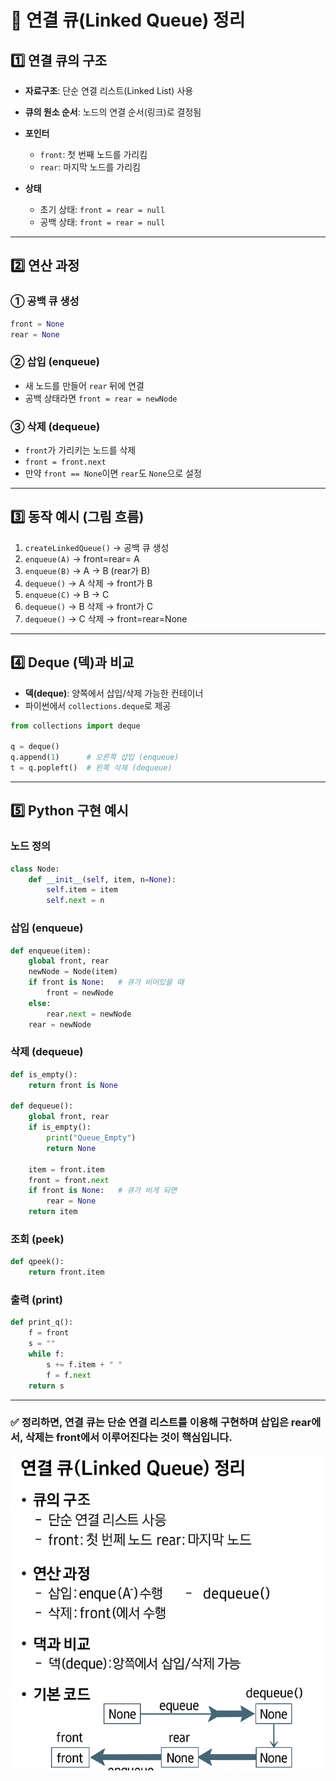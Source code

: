 
# 📌 연결 큐(Linked Queue) 정리

## 1️⃣ 연결 큐의 구조

* **자료구조**: 단순 연결 리스트(Linked List) 사용
* **큐의 원소 순서**: 노드의 연결 순서(링크)로 결정됨
* **포인터**

  * `front`: 첫 번째 노드를 가리킴
  * `rear`: 마지막 노드를 가리킴
* **상태**

  * 초기 상태: `front = rear = null`
  * 공백 상태: `front = rear = null`

---

## 2️⃣ 연산 과정

### ① 공백 큐 생성

```python
front = None
rear = None
```

### ② 삽입 (enqueue)

* 새 노드를 만들어 `rear` 뒤에 연결
* 공백 상태라면 `front = rear = newNode`

### ③ 삭제 (dequeue)

* `front`가 가리키는 노드를 삭제
* `front = front.next`
* 만약 `front == None`이면 `rear`도 `None`으로 설정

---

## 3️⃣ 동작 예시 (그림 흐름)

1. `createLinkedQueue()` → 공백 큐 생성
2. `enqueue(A)` → front=rear= A
3. `enqueue(B)` → A → B (rear가 B)
4. `dequeue()` → A 삭제 → front가 B
5. `enqueue(C)` → B → C
6. `dequeue()` → B 삭제 → front가 C
7. `dequeue()` → C 삭제 → front=rear=None

---

## 4️⃣ Deque (덱)과 비교

* **덱(deque)**: 양쪽에서 삽입/삭제 가능한 컨테이너
* 파이썬에서 `collections.deque`로 제공

```python
from collections import deque

q = deque()
q.append(1)      # 오른쪽 삽입 (enqueue)
t = q.popleft()  # 왼쪽 삭제 (dequeue)
```

---

## 5️⃣ Python 구현 예시

### 노드 정의

```python
class Node:
    def __init__(self, item, n=None):
        self.item = item
        self.next = n
```

### 삽입 (enqueue)

```python
def enqueue(item):
    global front, rear
    newNode = Node(item)
    if front is None:   # 큐가 비어있을 때
        front = newNode
    else:
        rear.next = newNode
    rear = newNode
```

### 삭제 (dequeue)

```python
def is_empty():
    return front is None

def dequeue():
    global front, rear
    if is_empty():
        print("Queue_Empty")
        return None
    
    item = front.item
    front = front.next
    if front is None:   # 큐가 비게 되면
        rear = None
    return item
```

### 조회 (peek)

```python
def qpeek():
    return front.item
```

### 출력 (print)

```python
def print_q():
    f = front
    s = ""
    while f:
        s += f.item + " "
        f = f.next
    return s
```

---

### ✅ 정리하면, **연결 큐는 단순 연결 리스트를 이용해 구현하며 삽입은 rear에서, 삭제는 front에서 이루어진다**는 것이 핵심입니다.

![img.png](3_img/img_5.png)